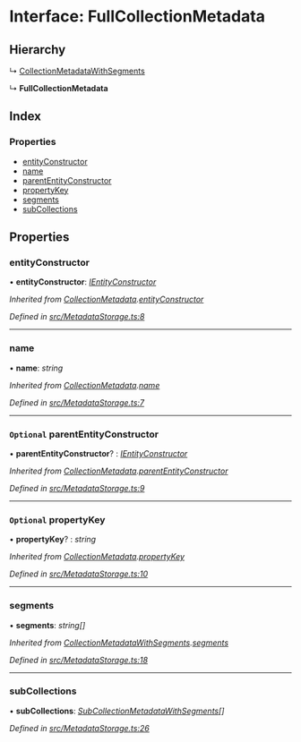 
# Interface: FullCollectionMetadata

## Hierarchy

  ↳ [CollectionMetadataWithSegments](collectionmetadatawithsegments.md)

  ↳ **FullCollectionMetadata**

## Index

### Properties

* [entityConstructor](fullcollectionmetadata.md#entityconstructor)
* [name](fullcollectionmetadata.md#name)
* [parentEntityConstructor](fullcollectionmetadata.md#optional-parententityconstructor)
* [propertyKey](fullcollectionmetadata.md#optional-propertykey)
* [segments](fullcollectionmetadata.md#segments)
* [subCollections](fullcollectionmetadata.md#subcollections)

## Properties

###  entityConstructor

• **entityConstructor**: *[IEntityConstructor](../globals.md#ientityconstructor)*

*Inherited from [CollectionMetadata](collectionmetadata.md).[entityConstructor](collectionmetadata.md#entityconstructor)*

*Defined in [src/MetadataStorage.ts:8](https://github.com/wovalle/fireorm/blob/ad1a9c5/src/MetadataStorage.ts#L8)*

___

###  name

• **name**: *string*

*Inherited from [CollectionMetadata](collectionmetadata.md).[name](collectionmetadata.md#name)*

*Defined in [src/MetadataStorage.ts:7](https://github.com/wovalle/fireorm/blob/ad1a9c5/src/MetadataStorage.ts#L7)*

___

### `Optional` parentEntityConstructor

• **parentEntityConstructor**? : *[IEntityConstructor](../globals.md#ientityconstructor)*

*Inherited from [CollectionMetadata](collectionmetadata.md).[parentEntityConstructor](collectionmetadata.md#optional-parententityconstructor)*

*Defined in [src/MetadataStorage.ts:9](https://github.com/wovalle/fireorm/blob/ad1a9c5/src/MetadataStorage.ts#L9)*

___

### `Optional` propertyKey

• **propertyKey**? : *string*

*Inherited from [CollectionMetadata](collectionmetadata.md).[propertyKey](collectionmetadata.md#optional-propertykey)*

*Defined in [src/MetadataStorage.ts:10](https://github.com/wovalle/fireorm/blob/ad1a9c5/src/MetadataStorage.ts#L10)*

___

###  segments

• **segments**: *string[]*

*Inherited from [CollectionMetadataWithSegments](collectionmetadatawithsegments.md).[segments](collectionmetadatawithsegments.md#segments)*

*Defined in [src/MetadataStorage.ts:18](https://github.com/wovalle/fireorm/blob/ad1a9c5/src/MetadataStorage.ts#L18)*

___

###  subCollections

• **subCollections**: *[SubCollectionMetadataWithSegments](subcollectionmetadatawithsegments.md)[]*

*Defined in [src/MetadataStorage.ts:26](https://github.com/wovalle/fireorm/blob/ad1a9c5/src/MetadataStorage.ts#L26)*
